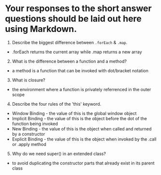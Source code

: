 # Your responses to the short answer questions should be laid out here using Markdown.
1. Describe the biggest difference between `.forEach` & `.map`.
- .forEach returns the current array while .map returns a new array
2. What is the difference between a function and a method?
- a method is a function that can be invoked with dot/bracket notation
3. What is closure?
- the environment where a function is privately referrenced in the outer scope
4. Describe the four rules of the 'this' keyword.
- Window Binding - the value of this is the global window object
- Implicit Binding - the value of this is the object before the dot of the function being invoked
- New Binding - the value of this is the object when called and returned by a constructor
- Explicit Binding - the value of this is the object when invoked by the .call or .apply method
5. Why do we need super() in an extended class?
- to avoid duplicating the constructor parts that already exist in its parent class
